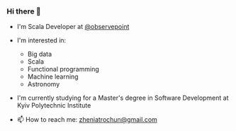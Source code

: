### Hi there 👋

- I'm Scala Developer at [@observepoint](https://github.com/observepoint)

- I'm interested in:  
  - Big data  
  - Scala  
  - Functional programming  
  - Machine learning  
  - Astronomy  

- I'm currently studying for a Master's degree in Software Development at Kyiv Polytechnic Institute

- 📫 How to reach me: zheniatrochun@gmail.com
